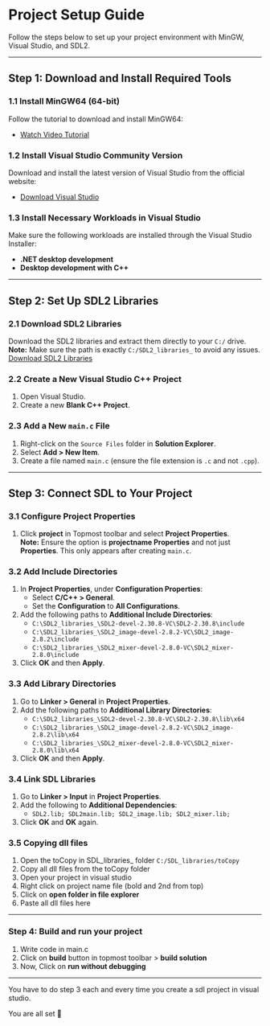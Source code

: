 # Project Setup Guide

Follow the steps below to set up your project environment with MinGW, Visual Studio, and SDL2.

---

## Step 1: Download and Install Required Tools

### 1.1 Install MinGW64 (64-bit)
Follow the tutorial to download and install MinGW64:
- [Watch Video Tutorial](https://youtu.be/qH-9UAsI9h8?si=exETwfP0_ZF_HKZa)

### 1.2 Install Visual Studio Community Version
Download and install the latest version of Visual Studio from the official website:
- [Download Visual Studio](https://visualstudio.microsoft.com/downloads/)

### 1.3 Install Necessary Workloads in Visual Studio
Make sure the following workloads are installed through the Visual Studio Installer:
- **.NET desktop development**
- **Desktop development with C++**

---

## Step 2: Set Up SDL2 Libraries

### 2.1 Download SDL2 Libraries
Download the SDL2 libraries and extract them directly to your `C:/` drive.  
**Note:** Make sure the path is exactly `C:/SDL2_libraries_` to avoid any issues.  
[Download SDL2 Libraries](https://github.com/DeveloperAmrit/learn_SDL/releases/download/v1.0/SDL2_libraries_.zip)  

### 2.2 Create a New Visual Studio C++ Project
1. Open Visual Studio.
2. Create a new **Blank C++ Project**.

### 2.3 Add a New `main.c` File
1. Right-click on the `Source Files` folder in **Solution Explorer**.
2. Select **Add > New Item**.
3. Create a file named `main.c` (ensure the file extension is `.c` and not `.cpp`).

---

## Step 3: Connect SDL to Your Project

### 3.1 Configure Project Properties
1. Click **project** in Topmost toolbar and select **Project Properties**.  
   **Note:** Ensure the option is **projectname Properties** and not just **Properties**. This only appears after creating `main.c`.

### 3.2 Add Include Directories
1. In **Project Properties**, under **Configuration Properties**:
   - Select **C/C++ > General**.
   - Set the **Configuration** to **All Configurations**.
2. Add the following paths to **Additional Include Directories**:
   - `C:\SDL2_libraries_\SDL2-devel-2.30.8-VC\SDL2-2.30.8\include`
   - `C:\SDL2_libraries_\SDL2_image-devel-2.8.2-VC\SDL2_image-2.8.2\include`
   - `C:\SDL2_libraries_\SDL2_mixer-devel-2.8.0-VC\SDL2_mixer-2.8.0\include`
3. Click **OK** and then **Apply**.

### 3.3 Add Library Directories
1. Go to **Linker > General** in **Project Properties**.
2. Add the following paths to **Additional Library Directories**:
   - `C:\SDL2_libraries_\SDL2-devel-2.30.8-VC\SDL2-2.30.8\lib\x64`
   - `C:\SDL2_libraries_\SDL2_image-devel-2.8.2-VC\SDL2_image-2.8.2\lib\x64`
   - `C:\SDL2_libraries_\SDL2_mixer-devel-2.8.0-VC\SDL2_mixer-2.8.0\lib\x64`
3. Click **OK** and then **Apply**.

### 3.4 Link SDL Libraries
1. Go to **Linker > Input** in **Project Properties**.
2. Add the following to **Additional Dependencies**:
   - `SDL2.lib; SDL2main.lib; SDL2_image.lib; SDL2_mixer.lib;`
3. Click **OK** and **OK** again.


### 3.5 Copying dll files
1. Open the toCopy in SDL_libraries_ folder `C:/SDL_libraries/toCopy`
2. Copy all dll files from the toCopy folder
3. Open your project in visual studio
4. Right click on project name file (bold and 2nd from top)
5. Click on **open folder in file explorer**
6. Paste all dll files here 
---

### Step 4: Build and run your project
1. Write code in main.c
2. Click on **build** button in topmost toolbar > **build solution**
3. Now, Click on **run without debugging**
---

You have to do step 3 each and every time you create a sdl project in visual studio.

You are all set 🎉
